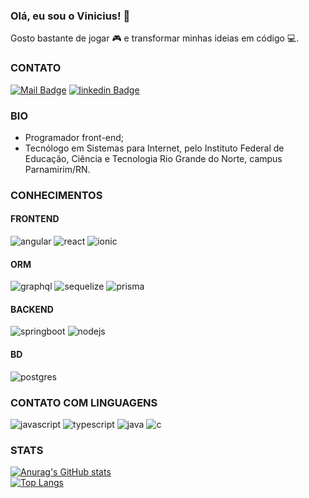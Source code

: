 ### Olá, eu sou o Vinicius! 👋
Gosto bastante de jogar 🎮 e transformar minhas ideias em código 💻.

### CONTATO
[![Mail Badge](https://img.shields.io/badge/-vinicius.01deagosto@gmail.com-258F76?style=flat&labelColor=258F76&logo=gmail&logoColor=white)](mailto:vinicius.01deagosto@gmail.com)
[![linkedin Badge](https://img.shields.io/badge/-Vinicius_Ricardo-258F76?style=flat-square&labelColor=258F76&logo=linkedin&logoColor=white&link=https://www.linkedin.com/in/vric4rdo/)](https://www.linkedin.com/in/vric4rdo/)

### BIO
- Programador front-end;
- Tecnólogo em Sistemas para Internet, pelo Instituto Federal de Educação, Ciência e Tecnologia Rio Grande do Norte, campus Parnamirim/RN.

### CONHECIMENTOS
#### FRONTEND
![angular](https://img.shields.io/badge/-Angular-black?labelColor=258F76&logo=Angular&style=for-the-badge&logoColor=white)
![react](https://img.shields.io/badge/-React-black?labelColor=258F76&logo=React&style=for-the-badge&logoColor=white)
![ionic](https://img.shields.io/badge/-Ionic-black?labelColor=258F76&logo=ionic&style=for-the-badge&logoColor=white)
#### ORM
![graphql](https://img.shields.io/badge/-Graphql-black?labelColor=258F76&logo=Graphql&style=for-the-badge&logoColor=white)
![sequelize](https://img.shields.io/badge/-Sequelize-black?labelColor=258F76&logo=sequelize&style=for-the-badge&logoColor=white)
![prisma](https://img.shields.io/badge/-Prisma-black?labelColor=258F76&logo=prisma&style=for-the-badge&logoColor=white)
#### BACKEND
![springboot](https://img.shields.io/badge/-SpringBoot-black?labelColor=258F76&logo=SpringBoot&style=for-the-badge&logoColor=white)
![nodejs](https://img.shields.io/badge/-NodeJs-black?labelColor=258F76&logo=node.js&style=for-the-badge&logoColor=white)
#### BD
![postgres](https://img.shields.io/badge/-PostgreSQL-black?labelColor=258F76&logo=PostgreSQL&style=for-the-badge&logoColor=white)

### CONTATO COM LINGUAGENS
![javascript](https://img.shields.io/badge/-JAVASCRIPT-black?labelColor=258F76&logo=Javascript&style=for-the-badge&logoColor=white)
![typescript](https://img.shields.io/badge/-TYPESCRIPT-black?labelColor=258F76&logo=Typescript&style=for-the-badge&logoColor=white)
![java](https://img.shields.io/badge/-JAVA-black?labelColor=258F76&logo=Java&style=for-the-badge&logoColor=white)
![c](https://img.shields.io/badge/-C-black?labelColor=258F76&logo=C&style=for-the-badge&logoColor=white)

### STATS
[![Anurag's GitHub stats](https://github-readme-stats.vercel.app/api?username=vinricardo&show_icons=true&theme=gotham)](https://github.com/vinricardo/github-readme-stats)
<br/>
  [![Top Langs](https://github-readme-stats.vercel.app/api/top-langs/?username=vinricardo&theme=gotham)](https://github.com/vinricardo/github-readme-stats)
